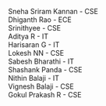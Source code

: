 Sneha Sriram Kannan - CSE     
Dhiganth Rao - ECE   
Srinithyee - CSE   
Aditya R - IT    
Harisaran G - IT  
Lokesh NN - CSE     
Sabesh Bharathi - IT         
Shashank Panda - CSE         
Nithin Balaji - IT         
Vignesh Balaji - CSE    
Gokul Prakash R - CSE
